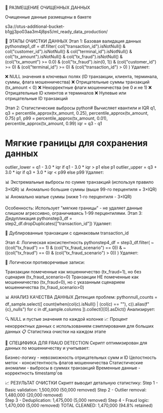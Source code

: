 🧹 РАЗМЕЩЕНИЕ ОЧИЩЕННЫХ ДАННЫХ

Очищенные данные размещены в бакете

s3a://otus-additional-bucket-b1gjj3po03aa3m4j8ps5/ml_ready_data_production/

🧹 ЭТАПЫ ОЧИСТКИ ДАННЫХ
Этап 1: Базовая валидация данных
pythonstep1_df = df.filter(
    col("transaction_id").isNotNull() &
    col("customer_id").isNotNull() & 
    col("terminal_id").isNotNull() &
    col("tx_amount").isNotNull() &
    col("tx_fraud").isNotNull() &
    (col("tx_amount") >= 0.0) &
    (col("tx_fraud").isin(0, 1)) &
    (col("customer_id") >= 0) &
    (col("terminal_id") >= 0) &
    (col("transaction_id") > 0)
)
Удаляет:

❌ NULL значения в ключевых полях (ID транзакции, клиента, терминала, суммы, флага мошенничества)
❌ Отрицательные суммы транзакций (tx_amount < 0)
❌ Некорректные флаги мошенничества (не 0 и не 1)
❌ Отрицательные ID клиентов и терминалов
❌ Нулевые или отрицательные ID транзакций

Этап 2: Статистические выбросы
python# Вычисляет квантили и IQR
q1, q3 = percentile_approx(tx_amount, 0.25), percentile_approx(tx_amount, 0.75)
p1, p99 = percentile_approx(tx_amount, 0.01), percentile_approx(tx_amount, 0.99)
iqr = q3 - q1

# Мягкие границы для сохранения данных
outlier_lower = q1 - 3.0 * iqr if q1 - 3.0 * iqr > p1 else p1
outlier_upper = q3 + 3.0 * iqr if q3 + 3.0 * iqr < p99 else p99
Удаляет:

📊 Экстремальные выбросы по сумме транзакций (используя правило 3×IQR)
📊 Аномально большие суммы (выше 99-го перцентиля + 3×IQR)
📊 Аномально малые суммы (ниже 1-го перцентиля - 3×IQR)

Особенность: Использует "мягкие границы" - не удаляет данные слишком агрессивно, ограничиваясь 1-99 перцентилями.
Этап 3: Дедупликация
pythonstep3_df = step2_df.dropDuplicates(["transaction_id"])
Удаляет:

🔄 Дублированные транзакции с одинаковым transaction_id

Этап 4: Логическая консистентность
pythonstep4_df = step3_df.filter(
    ~((col("tx_fraud") == 1) & (col("tx_fraud_scenario") == 0)) &
    ~((col("tx_fraud") == 0) & (col("tx_fraud_scenario") > 0))
)
Удаляет:

🚫 Логически противоречивые записи:

Транзакции помеченные как мошенничество (tx_fraud=1), но без сценария (tx_fraud_scenario=0)
Транзакции НЕ помеченные как мошенничество (tx_fraud=0), но с указанным сценарием мошенничества (tx_fraud_scenario>0)



📊 АНАЛИЗ КАЧЕСТВА ДАННЫХ
Детекция проблем:
pythonnull_counts = df_sample.select([
    count(when(col(c).isNull() | (col(c) == ""), c)).alias(f"{c}_nulls") 
    for c in df_sample.columns
]).collect()[0].asDict()
Анализирует:

🔍 NULL и пустые значения по каждой колонке
📈 Процент некорректных данных с использованием сэмплирования для больших данных
📋 Статистика очистки на каждом этапе

🎯 СПЕЦИФИКА ДЛЯ FRAUD DETECTION
Скрипт оптимизирован для данных по мошенничеству и учитывает:

Бизнес-логику - невозможность отрицательных сумм и ID
Целостность меток - консистентность флагов мошенничества
Статистические аномалии - выбросы в суммах транзакций
Временные данные - корректность timestamp'ов

📈 РЕЗУЛЬТАТ ОЧИСТКИ
Скрипт выводит детальную статистику:
Step 1 - Basic validation: 1,500,000 (50,000 removed)
Step 2 - Outlier removal: 1,480,000 (20,000 removed)  
Step 3 - Deduplication: 1,475,000 (5,000 removed)
Step 4 - Fraud logic: 1,470,000 (5,000 removed)
TOTAL CLEANED: 1,470,000 (94.8% retained)